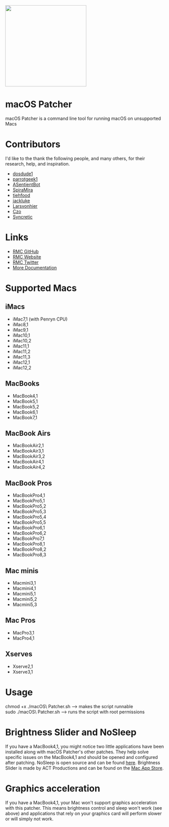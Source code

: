 <img src="https://github.com/rmc-team/macos-patcher/raw/master/MacBook.png" width="256">

# macOS Patcher
macOS Patcher is a command line tool for running macOS on unsupported Macs

# Contributors
I'd like to the thank the following people, and many others, for their research, help, and inspiration.
- [dosdude1](https://forums.macrumors.com/members/669685/)
- [parrotgeek1](https://forums.macrumors.com/members/1033441/)
- [ASentientBot](https://forums.macrumors.com/members/1135186/)
- [SpiraMira](https://github.com/SpiraMira)
- [tiehfood](https://github.com/tiehfood)
- [jackluke](https://forums.macrumors.com/members/1133911/)
- [Larsvonhier](https://forums.macrumors.com/members/1041077/)
- [Czo](https://forums.macrumors.com/members/263182/)
- [Syncretic](https://forums.macrumors.com/members/1173816/)

# Links
- [RMC GitHub](https://github.com/rmc-team)
- [RMC Website](https://www.rmc-team.ch/)
- [RMC Twitter](https://twitter.com/_rmcteam)
- [More Documentation](https://www.rmc-team.ch/patcher)

# Supported Macs
## iMacs
-   iMac7,1 (with Penryn CPU)
-   iMac8,1
-   iMac9,1
-   iMac10,1
-   iMac10,2
-   iMac11,1
-   iMac11,2
-   iMac11,3
-   iMac12,1
-   iMac12,2
## MacBooks
-   MacBook4,1
-   MacBook5,1
-   MacBook5,2
-   MacBook6,1
-   MacBook7,1
## MacBook Airs
-   MacBookAir2,1
-   MacBookAir3,1
-   MacBookAir3,2
-   MacBookAir4,1
-   MacBookAir4,2
## MacBook Pros
-   MacBookPro4,1
-   MacBookPro5,1
-   MacBookPro5,2
-   MacBookPro5,3
-   MacBookPro5,4
-   MacBookPro5,5
-   MacBookPro6,1
-   MacBookPro6,2
-   MacBookPro7,1
-   MacBookPro8,1
-   MacBookPro8,2
-   MacBookPro8,3
## Mac minis
-   Macmini3,1
-   Macmini4,1
-   Macmini5,1
-   Macmini5,2
-   Macmini5,3
## Mac Pros
-   MacPro3,1
-   MacPro4,1
## Xserves
-   Xserve2,1
-   Xserve3,1

# Usage
chmod +x ./macOS\ Patcher.sh —> makes the script runnable  
sudo ./macOS\ Patcher.sh —> runs the script with root permissions  

# Brightness Slider and NoSleep
If you have a MacBook4,1, you might notice two little applications have been installed along with macOS Patcher's other patches. They help solve specific issues on the MacBook4,1 and should be opened and configured after patching. NoSleep is open source and can be found [here](https://github.com/integralpro/nosleep). Brightness Slider is made by ACT Productions and can be found on the [Mac App Store](http://itunes.apple.com/us/app/brightness-control/id456624497?ls=1&mt=12).

# Graphics acceleration
If you have a MacBook4,1, your Mac won't support graphics acceleration with this patcher. This means brightness control and sleep won't work (see above) and applications that rely on your graphics card will perform slower or will simply not work.
